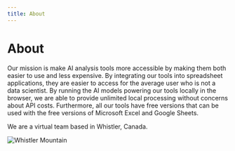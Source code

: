 ```yaml
---
title: About
---
```


# About

Our mission is make AI analysis tools more accessible by making them both easier to use and less expensive.  By integrating our tools into spreadsheet applications, they are easier to access for the average user who is not a data scientist.  By running the AI models powering our tools locally in the browser, we are able to provide unlimited local processing without concerns about API costs. Furthermore, all our tools have free versions that can be used with the free versions of Microsoft Excel and Google Sheets.

We are a virtual team based in Whistler, Canada.

![Whistler Mountain](/images/whistler-mtn.jpg)